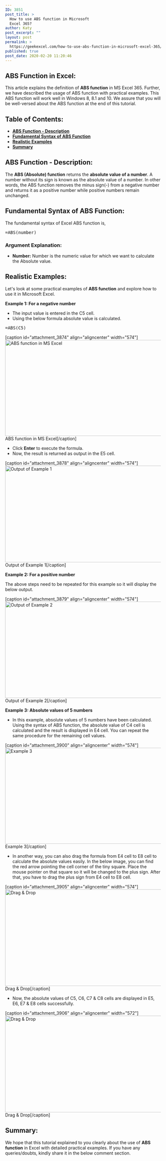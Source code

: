 ```yaml
---
ID: 3851
post_title: >
  How to use ABS function in Microsoft
  Excel 365?
author: Katy
post_excerpt: ""
layout: post
permalink: >
  https://geekexcel.com/how-to-use-abs-function-in-microsoft-excel-365/
published: true
post_date: 2020-02-20 11:20:46
---
```

<h2>ABS Function in Excel:</h2>
This article explains the definition of <strong>ABS function</strong> in MS Excel 365. Further, we have described the usage of ABS function with practical examples. This ABS function will work well in Windows 8, 8.1 and 10. We assure that you will be well-versed about the ABS function at the end of this tutorial.
<h2>Table of Contents:</h2>
<ul>
 	<li><a href="#abs-1"><strong>ABS Function - Description</strong></a></li>
 	<li><a href="#abs-2"><strong>Fundamental Syntax of ABS Function</strong></a></li>
 	<li><a href="#abs-3"><strong>Realistic Examples</strong></a></li>
 	<li><a href="#abs-4"><strong>Summary</strong></a></li>
</ul>
<h2 id="abs-1">ABS Function - Description:</h2>
The <strong>ABS (Absolute) function</strong> returns the <strong>absolute value of a number</strong>. A number without its sign is known as the absolute value of a number. In other words, the ABS function removes the minus sign(-) from a negative number and returns it as a positive number while positive numbers remain unchanged.
<h2 id="abs-2">Fundamental Syntax of ABS Function:</h2>
The fundamental syntax of Excel ABS function is,
<pre>=ABS(number)</pre>
<h3>Argument Explanation:</h3>
<ul>
 	<li><strong>Number:</strong> Number is the numeric value for which we want to calculate the Absolute value.</li>
</ul>
<h2 id="abs-3">Realistic Examples:</h2>
Let's look at some practical examples of <strong>ABS function</strong> and explore how to use it in Microsoft Excel.

<strong>Example 1: For a negative number</strong>
<ul>
 	<li>The input value is entered in the C5 cell.</li>
 	<li>Using the below formula absolute value is calculated.</li>
</ul>
<pre>=ABS(C5)</pre>
[caption id="attachment_3874" align="aligncenter" width="574"]<img class="wp-image-3874 size-full" src="https://geekexcel.com/wp-content/uploads/2020/02/Screenshot_1-1.png" alt="ABS function in MS Excel" width="574" height="310" /> ABS function in MS Excel[/caption]
<ul>
 	<li>Click <strong>Enter</strong> to execute the formula.</li>
 	<li>Now, the result is returned as output in the E5 cell.</li>
</ul>
[caption id="attachment_3878" align="aligncenter" width="574"]<img class="size-full wp-image-3878" src="https://geekexcel.com/wp-content/uploads/2020/02/Screenshot_2-1.png" alt="Output of Example 1" width="574" height="312" /> Output of Example 1[/caption]

<strong>Example 2: For a positive number</strong>

The above steps need to be repeated for this example so it will display the below output.

[caption id="attachment_3879" align="aligncenter" width="574"]<img class="size-full wp-image-3879" src="https://geekexcel.com/wp-content/uploads/2020/02/Screenshot_3.png" alt="Output of Example 2" width="574" height="311" /> Output of Example 2[/caption]

<strong>Example 3: Absolute values of 5 numbers</strong>
<ul>
 	<li>In this example, absolute values of 5 numbers have been calculated. Using the syntax of ABS function, the absolute value of C4 cell is calculated and the result is displayed in E4 cell. You can repeat the same procedure for the remaining cell values.</li>
</ul>
[caption id="attachment_3900" align="aligncenter" width="574"]<img class="size-full wp-image-3900" src="https://geekexcel.com/wp-content/uploads/2020/02/Screenshot_6.png" alt="Example 3" width="574" height="310" /> Example 3[/caption]
<ul>
 	<li id="abs-4">In another way, you can also drag the formula from E4 cell to E8 cell to calculate the absolute values easily. In the below image, you can find the red arrow pointing the cell corner of the tiny square. Place the mouse pointer on that square so it will be changed to the plus sign. After that, you have to drag the plus sign from E4 cell to E8 cell.</li>
</ul>
[caption id="attachment_3905" align="aligncenter" width="574"]<img class="size-full wp-image-3905" src="https://geekexcel.com/wp-content/uploads/2020/02/Screenshot_7.png" alt="Drag &amp; Drop " width="574" height="312" /> Drag &amp; Drop[/caption]
<ul>
 	<li>Now, the absolute values of C5, C6, C7 &amp; C8 cells are displayed in E5, E6, E7 &amp; E8 cells successfully.</li>
</ul>
[caption id="attachment_3906" align="aligncenter" width="572"]<img class="size-full wp-image-3906" src="https://geekexcel.com/wp-content/uploads/2020/02/Screenshot_8.png" alt="Drag &amp; Drop " width="572" height="312" /> Drag &amp; Drop[/caption]
<h2>Summary:</h2>
We hope that this tutorial explained to you clearly about the use of <strong>ABS function</strong> in Excel with detailed practical examples. If you have any queries/doubts, kindly share it in the below comment section.